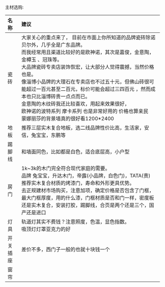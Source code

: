 主材选购:

| 名称        |建议                                                        |
|:----------  |:--------------------------------------------------------  |
| 瓷砖        | 大家关心的重点来了， 目前在市面上你所知道的品牌瓷砖除诺贝尔外，几乎全是广东品牌。<br>而我经常用且渠道比较好的是欧神诺，其次是嘉俊，金意陶，金樽玉 、冠珠等。<br>大品牌瓷砖专卖店装饰恢宏，让大部分人觉得震撼，当然价格也是。<br>像淄博小品牌的大理石在专卖店也不过五十元，但佛山砖很可能超过一百元甚至二百元，标价可能会超过三四百元 ，然而成本也只比淄博砖贵一点点而已。<br>金意陶的木纹砖我还比较喜欢，用起来效果很好，<br>欧神诺的波特系列 摩卡系列 也是非常好用的 价格也算亲民<br>蒙娜丽莎的背景墙真的很好看1200*2400|
| 地板        | 推荐三层实木复合地板，选二线品牌性价比高，生活家，安信，兔宝宝，东鹏等 |
| 踢脚线      | 和墙面同色，比如都是白色，适合底层高，小户型|
| 房门        | 1k~3k的木门完全符合现代家庭的需要。<br>品牌 兔宝宝，升达木门，帝露(小品牌，白色门)，TATA(贵)<br> 推荐实木复合材质的烤漆门，寿命和外形更具优势。<br> 去正规建材市场购买，注意加项，确定价格是否包含了门框，最大门框厚度，用的什么漆，门框材质是否和门一样，密度板还是实木复合，安装打胶，踢脚线，合页是两个还是三个，国产还是进口 |
| 灯具        | 轨道灯其实不费钱？注意照度，色温，显色指数。<br> 吸顶灯灯罩亚克力的好  |
| 开关插座     | 差价不多，西门子一般的也就十块钱一个 |
| 窗帘        | |






